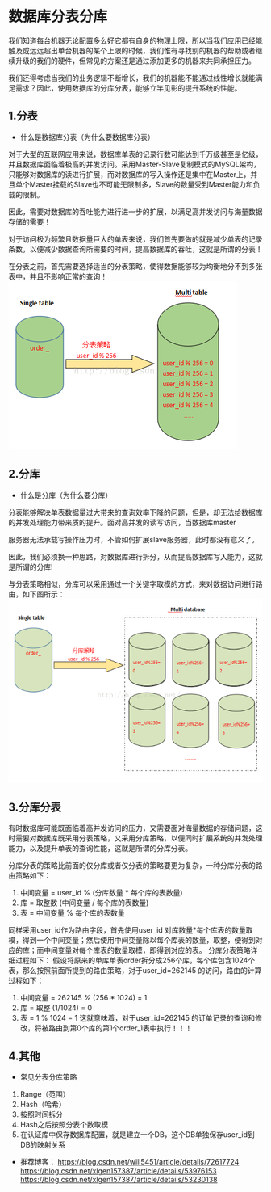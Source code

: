 # 数据库分表分库
我们知道每台机器无论配置多么好它都有自身的物理上限，所以当我们应用已经能触及或远远超出单台机器的某个上限的时候，我们惟有寻找别的机器的帮助或者继续升级的我们的硬件，但常见的方案还是通过添加更多的机器来共同承担压力。

我们还得考虑当我们的业务逻辑不断增长，我们的机器能不能通过线性增长就能满足需求？因此，使用数据库的分库分表，能够立竿见影的提升系统的性能。

## 1.分表

* 什么是数据库分表（为什么要数据库分表）

对于大型的互联网应用来说，数据库单表的记录行数可能达到千万级甚至是亿级，并且数据库面临着极高的并发访问。采用Master-Slave复制模式的MySQL架构，只能够对数据库的读进行扩展，而对数据库的写入操作还是集中在Master上，并且单个Master挂载的Slave也不可能无限制多，Slave的数量受到Master能力和负载的限制。

因此，需要对数据库的吞吐能力进行进一步的扩展，以满足高并发访问与海量数据存储的需要！

对于访问极为频繁且数据量巨大的单表来说，我们首先要做的就是减少单表的记录条数，以便减少数据查询所需要的时间，提高数据库的吞吐，这就是所谓的分表！

在分表之前，首先需要选择适当的分表策略，使得数据能够较为均衡地分不到多张表中，并且不影响正常的查询！
![](./assets/2018-08-06-08-10-25.png)


## 2.分库

* 什么是分库（为什么要分库）

分表能够解决单表数据量过大带来的查询效率下降的问题，但是，却无法给数据库的并发处理能力带来质的提升。面对高并发的读写访问，当数据库master

服务器无法承载写操作压力时，不管如何扩展slave服务器，此时都没有意义了。

因此，我们必须换一种思路，对数据库进行拆分，从而提高数据库写入能力，这就是所谓的分库!

与分表策略相似，分库可以采用通过一个关键字取模的方式，来对数据访问进行路由，如下图所示：
![](./assets/2018-08-06-08-08-06.png)

## 3.分库分表

有时数据库可能既面临着高并发访问的压力，又需要面对海量数据的存储问题，这时需要对数据库既采用分表策略，又采用分库策略，以便同时扩展系统的并发处理能力，以及提升单表的查询性能，这就是所谓的分库分表。

分库分表的策略比前面的仅分库或者仅分表的策略要更为复杂，一种分库分表的路由策略如下：
1. 中间变量 = user_id % (分库数量 * 每个库的表数量)
2. 库 = 取整数 (中间变量 / 每个库的表数量)
3. 表 = 中间变量 % 每个库的表数量

同样采用user_id作为路由字段，首先使用user_id 对库数量*每个库表的数量取模，得到一个中间变量；然后使用中间变量除以每个库表的数量，取整，便得到对应的库；而中间变量对每个库表的数量取模，即得到对应的表。
分库分表策略详细过程如下：
假设将原来的单库单表order拆分成256个库，每个库包含1024个表，那么按照前面所提到的路由策略，对于user_id=262145 的访问，路由的计算过程如下：
1. 中间变量 = 262145 % (256 * 1024) = 1
2. 库 = 取整 (1/1024) = 0
3. 表 = 1 % 1024 = 1
这就意味着，对于user_id=262145 的订单记录的查询和修改，将被路由到第0个库的第1个order_1表中执行！！！

## 4.其他
* 常见分表分库策略
1. Range（范围）
2. Hash（哈希）
3. 按照时间拆分
4. Hash之后按照分表个数取模
5. 在认证库中保存数据库配置，就是建立一个DB，这个DB单独保存user_id到DB的映射关系

* 推荐博客：
https://blog.csdn.net/will5451/article/details/72617724
https://blog.csdn.net/xlgen157387/article/details/53976153
https://blog.csdn.net/xlgen157387/article/details/53230138